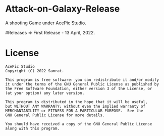 # Attack-on-Galaxy-Release
A shooting Game under AcePic Studio.


#Releases
=> First Release - 13 April, 2022.



# License

    AcePic Studio
    Copyright (C) 2022 Samrat.

    This program is free software: you can redistribute it and/or modify
    it under the terms of the GNU General Public License as published by
    the Free Software Foundation, either version 3 of the License, or
    (at your option) any later version.

    This program is distributed in the hope that it will be useful,
    but WITHOUT ANY WARRANTY; without even the implied warranty of
    MERCHANTABILITY or FITNESS FOR A PARTICULAR PURPOSE.  See the
    GNU General Public License for more details.

    You should have received a copy of the GNU General Public License
    along with this program.

